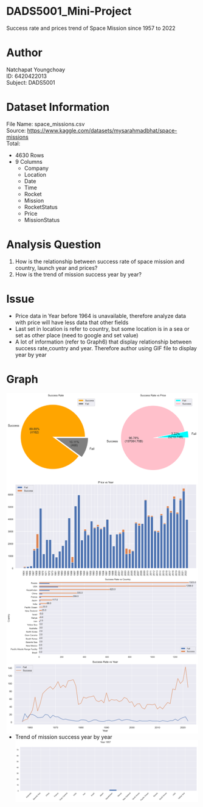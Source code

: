 # DADS5001_Mini-Project
Success rate and prices trend of Space Mission since 1957 to 2022

# Author
Natchapat Youngchoay <br/>
ID: 6420422013 <br/>
Subject: DADS5001 <br/>

# Dataset Information
File Name: space_missions.csv <br/>
Source: https://www.kaggle.com/datasets/mysarahmadbhat/space-missions <br/>
Total:
- 4630 Rows
- 9 Columns
   - Company
   - Location 
   - Date 
   - Time
   - Rocket
   - Mission
   - RocketStatus
   - Price 
   - MissionStatus 

# Analysis Question
1. How is the relationship between success rate of space mission and country, launch year and prices?
2. How is the trend of mission success year by year?

# Issue
- Price data in Year before 1964 is unavailable, therefore analyze data with price will have less data that other fields
- Last set in location is refer to country, but some location is in a sea or set as other place (need to google and set value)
- A lot of information (refer to Graph6) that display relationship between success rate,country and year. Therefore author using GIF file to display year by year

# Graph
<img src="images/graph1.png"
     style="float: left; margin-right: 10px;" />
</br>
<img src="images/graph2.png"
     style="float: left; margin-right: 10px;" />
</br>
<img src="images/graph3.png"
     alt="Markdown Monster icon"
     style="float: left; margin-right: 10px;" />
</br>
<img src="images/graph4.png"
     style="float: left; margin-right: 10px;" />
</br>
</br>
- Trend of mission success year by year
<img src="images/graph5.gif"
     style="float: left; margin-right: 10px;" />
